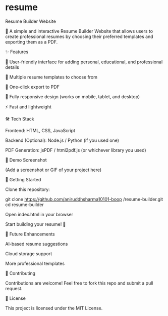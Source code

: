# resume

Resume Builder Website

🚀 A simple and interactive Resume Builder Website that allows users to create professional resumes by choosing their preferred templates and exporting them as a PDF.

✨ Features

📝 User-friendly interface for adding personal, educational, and professional details

🎨 Multiple resume templates to choose from

📄 One-click export to PDF

📱 Fully responsive design (works on mobile, tablet, and desktop)

⚡ Fast and lightweight

🛠️ Tech Stack

Frontend: HTML, CSS, JavaScript

Backend (Optional): Node.js / Python (if you used one)

PDF Generation: jsPDF / html2pdf.js (or whichever library you used)

📸 Demo Screenshot

(Add a screenshot or GIF of your project here)

🚀 Getting Started

Clone this repository:

git clone https://github.com/aniruddhsharma10101-boop
/resume-builder.git
cd resume-builder


Open index.html in your browser

Start building your resume! 🎉

📌 Future Enhancements

AI-based resume suggestions

Cloud storage support

More professional templates

🤝 Contributing

Contributions are welcome! Feel free to fork this repo and submit a pull request.

📜 License

This project is licensed under the MIT License.
